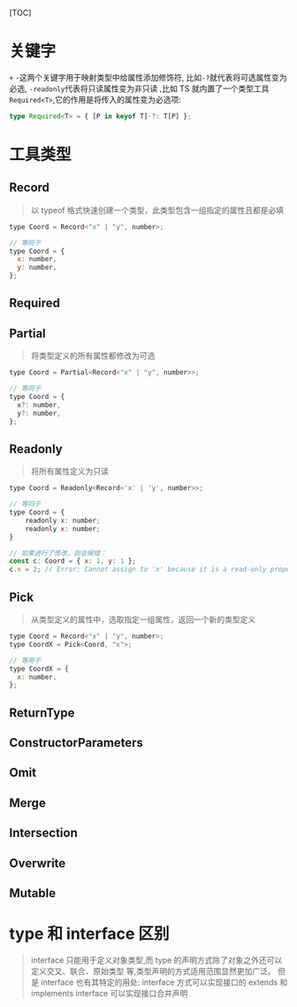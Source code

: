 [TOC]

# 关键字

`+` `-`这两个关键字用于映射类型中给属性添加修饰符, 比如`-?`就代表将可选属性变为必选, `-readonly`代表将只读属性变为非只读
,比如 TS 就内置了一个类型工具 `Required<T>`,它的作用是将传入的属性变为必选项:

```typescript
type Required<T> = { [P in keyof T]-?: T[P] };
```

# 工具类型

## Record

> 以 typeof 格式快速创建一个类型，此类型包含一组指定的属性且都是必填

```javascript
type Coord = Record<"x" | "y", number>;

// 等同于
type Coord = {
  x: number,
  y: number,
};
```

## Required

## Partial

> 将类型定义的所有属性都修改为可选

```javascript
type Coord = Partial<Record<"x" | "y", number>>;

// 等同于
type Coord = {
  x?: number,
  y?: number,
};
```

## Readonly

> 将所有属性定义为只读

```javascript
type Coord = Readonly<Record<'x' | 'y', number>>;

// 等同于
type Coord = {
    readonly x: number;
    readonly x: number;
}

// 如果进行了修改，则会报错：
const c: Coord = { x: 1, y: 1 };
c.x = 2; // Error: Cannot assign to 'x' because it is a read-only property.
```

## Pick

> 从类型定义的属性中，选取指定一组属性，返回一个新的类型定义

```javascript
type Coord = Record<"x" | "y", number>;
type CoordX = Pick<Coord, "x">;

// 等用于
type CoordX = {
  x: number,
};
```

## ReturnType

## ConstructorParameters

## Omit

## Merge

## Intersection

## Overwrite

## Mutable

# type 和 interface 区别

> interface 只能用于定义对象类型,而 type 的声明方式除了对象之外还可以定义交又、联合、原始类型 等,类型声明的方式适用范围显然更加广泛。 但是 interface 也有其特定的用处:
> interface 方式可以实现接口的 extends 和 implements interface 可以实现接口合并声明
